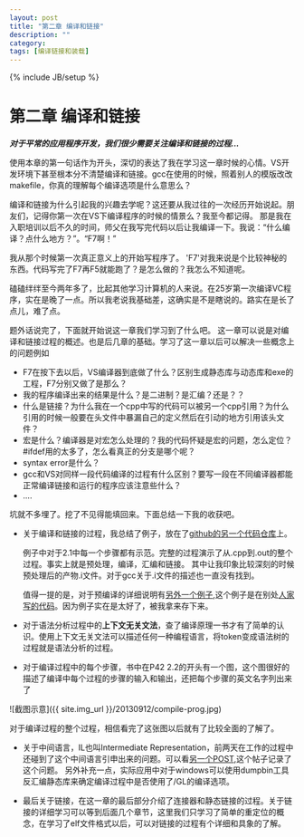 ```yaml
---
layout: post
title: "第二章 编译和链接"
description: ""
category: 
tags: [编译链接和装载]
---
```

{% include JB/setup %}

第二章 编译和链接
======================
***对于平常的应用程序开发，我们很少需要关注编译和链接的过程...***

使用本章的第一句话作为开头，深切的表达了我在学习这一章时候的心情。VS开发环境下甚至根本分不清楚编译和链接。gcc在使用的时候，照着别人的模版改改makefile，你真的理解每个编译选项是什么意思么？

编译和链接为什么引起我的兴趣去学呢？这还要从我过往的一次经历开始说起。朋友们，记得你第一次在VS下编译程序的时候的情景么？我至今都记得。
那是我在入职培训以后不久的时间，师父在我写完代码以后让我编译一下。我说：“什么编译？点什么地方？”。“F7啊！”

我从那个时候第一次真正意义上的开始写程序了。 'F7'对我来说是个比较神秘的东西。代码写完了F7再F5就能跑了？是怎么做的？我怎么不知道呢。

磕磕绊绊至今两年多了，比起其他学习计算机的人来说。在25岁第一次编译VC程序，实在是晚了一点。所以我老说我基础差，这确实是不是瞎说的。路实在是长了点儿，难了点。

题外话说完了，下面就开始说这一章我们学习到了什么吧。
这一章可以说是对编译和链接过程的概述。也是后几章的基础。学习了这一章以后可以解决一些概念上的问题例如

- F7在按下去以后，VS编译器到底做了什么？区别生成静态库与动态库和exe的工程，F7分别又做了是那么？
- 我的程序编译出来的结果是什么？是二进制？是汇编？还是？？
- 什么是链接？为什么我在一个cpp中写的代码可以被另一个cpp引用？为什么引用的时候一般要在头文件中暴漏自己的定义然后在引动的地方引用该头文件？
- 宏是什么？编译器是对宏怎么处理的？我的代码怀疑是宏的问题，怎么定位？#ifdef用的太多了，怎么看真正的分支是哪个呢？
- syntax error是什么？
- gcc和VS对同样一段代码编译的过程有什么区别？要写一段在不同编译器都能正常编译链接和运行的程序应该注意些什么？
- ....

坑就不多埋了。挖了不见得能填回来。下面总结一下我的收获吧。

- 关于编译和链接的过程，我总结了例子，放在了[github的另一个代码仓库](https://github.com/liuy-steve/samplecode_sum/tree/master/complie-link-load/cp2/sample1)上。

  例子中对于2.1中每一个步骤都有示范。完整的过程演示了从.cpp到.out的整个过程。事实上就是预处理，编译，汇编和链接。
其中让我印象比较深刻的时候预处理后的产物.i文件。对于gcc关于.i文件的描述也一直没有找到。

  值得一提的是，对于预编译的详细说明有[另外一个例子](https://github.com/liuy-steve/samplecode_sum/tree/master/complie-link-load/cp2/preprocess_only),这个例子是在别处[人家写的代码](http://files.cppblog.com/ownwaterloo/preprocess_only.zip)。因为例子实在是太好了，被我拿来存下来。

- 对于语法分析过程中的**上下文无关文法**，查了编译原理一书才有了简单的认识。使用上下文无关文法可以描述任何一种编程语言，将token变成语法树的过程就是语法分析的过程。
- 对于编译过程中的每个步骤，书中在P42 2.2的开头有一个图，这个图很好的描述了编译中每个过程的步骤的输入和输出，还把每个步骤的英文名字列出来了
  
![截图示意]({{ site.img_url }}/20130912/compile-prog.jpg)
 
  对于编译过程的整个过程，相信看完了这张图以后就有了比较全面的了解了。

- 关于中间语言，IL也叫Intermediate Representation，前两天在工作的过程中还碰到了这个中间语言引申出来的问题。可以看[另一个POST](http://liuy-steve.github.io/2013/09/11/one_link_problem/),这个帖子记录了这个问题。
另外补充一点，实际应用中对于windows可以使用dumpbin工具反汇编静态库来确定编译过程中是否使用了/GL的编译选项。

- 最后关于链接，在这一章的最后部分介绍了连接器和静态链接的过程。关于链接的详细学习可以等到后面几个章节，这里我们只学习了简单的重定位的概念，在学习了elf文件格式以后，可以对链接的过程有个详细和具象的了解。



